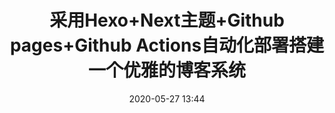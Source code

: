 ---
title: 采用Hexo+Next主题+Github pages+Github Actions自动化部署搭建一个优雅的博客系统
date: 2020-05-27 13:44
tags: [技术, Hexo, 博客]
categories: 技术
---